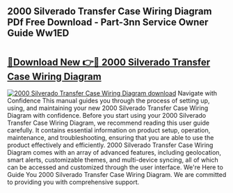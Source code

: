 ## 2000 Silverado Transfer Case Wiring Diagram PDf Free Download - Part-3nn Service Owner Guide Ww1ED

# <h2><a href="http://dfum5n.blite.top/?on=2000+Silverado+Transfer+Case+Wiring+Diagram">🔗Download New 👉🔴 2000 Silverado Transfer Case Wiring Diagram</a></h2>

[![2000 Silverado Transfer Case Wiring Diagram download](https://i.imgur.com/lujVjoI.png)](http://dfum5n.blite.top/?on=2000+Silverado+Transfer+Case+Wiring+Diagram)
Navigate with Confidence This manual guides you through the process of setting up, using, and maintaining your new 2000 Silverado Transfer Case Wiring Diagram with confidence. Before you start using your 2000 Silverado Transfer Case Wiring Diagram, we recommend reading this user guide carefully. It contains essential information on product setup, operation, maintenance, and troubleshooting, ensuring that you are able to use the product effectively and efficiently. 2000 Silverado Transfer Case Wiring Diagram comes with an array of advanced features, including geolocation, smart alerts, customizable themes, and multi-device syncing, all of which can be accessed and customized through the user interface. We're Here to Guide You 2000 Silverado Transfer Case Wiring Diagram. We are committed to providing you with comprehensive support.
